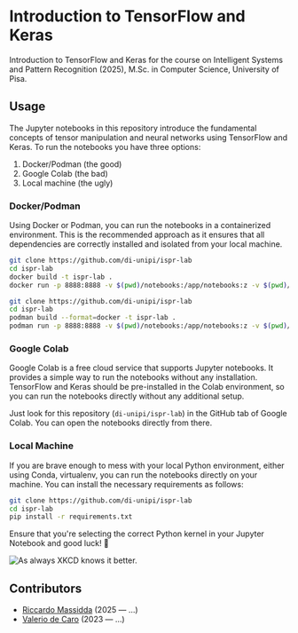 # Introduction to TensorFlow and Keras

Introduction to TensorFlow and Keras for the course on Intelligent Systems and Pattern Recognition (2025), M.Sc. in Computer Science, University of Pisa.

## Usage

The Jupyter notebooks in this repository introduce the fundamental concepts of tensor manipulation and neural networks using TensorFlow and Keras. To run the notebooks you have three options:

1. Docker/Podman (the good)
2. Google Colab (the bad)
3. Local machine (the ugly)

### Docker/Podman

Using Docker or Podman, you can run the notebooks in a containerized environment. This is the recommended approach as it ensures that all dependencies are correctly installed and isolated from your local machine.

```bash
git clone https://github.com/di-unipi/ispr-lab
cd ispr-lab
docker build -t ispr-lab .
docker run -p 8888:8888 -v $(pwd)/notebooks:/app/notebooks:z -v $(pwd)/_static:/app/_static:z ispr-lab
```

```bash
git clone https://github.com/di-unipi/ispr-lab
cd ispr-lab
podman build --format=docker -t ispr-lab .
podman run -p 8888:8888 -v $(pwd)/notebooks:/app/notebooks:z -v $(pwd)/_static:/app/_static:z ispr-lab
```

### Google Colab

Google Colab is a free cloud service that supports Jupyter notebooks. It provides a simple way to run the notebooks without any installation. TensorFlow and Keras should be pre-installed in the Colab environment, so you can run the notebooks directly without any additional setup.

Just look for this repository (`di-unipi/ispr-lab`) in the GitHub tab of Google Colab. You can open the notebooks directly from there.

### Local Machine

If you are brave enough to mess with your local Python environment, either using Conda, virtualenv, you can run the notebooks directly on your machine. You can install the necessary requirements as follows:

```bash
git clone https://github.com/di-unipi/ispr-lab
cd ispr-lab
pip install -r requirements.txt
```

Ensure that you're selecting the correct Python kernel in your Jupyter Notebook and good luck! 🤞

![As always XKCD knows it better.](https://imgs.xkcd.com/comics/python_environment.png)


## Contributors

- [Riccardo Massidda](https://pages.di.unipi.it/massidda/) (2025 — …)
- [Valerio de Caro](https://vdecaro.github.io/) (2023 — …)
